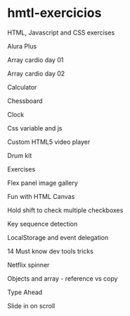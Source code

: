 # hmtl-exercicios

HTML, Javascript and CSS exercises

Alura Plus

Array cardio day 01

Array cardio day 02

Calculator

Chessboard

Clock

Css variable and js

Custom HTML5 video player

Drum kit

Exercises

Flex panel image gallery

Fun with HTML Canvas

Hold shift to check multiple checkboxes

Key sequence detection

LocalStorage and event delegation

14 Must know dev tools tricks

Netflix spinner

Objects and array - reference vs copy

Type Ahead

Slide in on scroll



